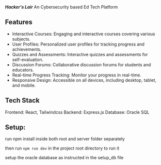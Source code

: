  ***Hacker's Lair*** An Cybersecurity based Ed Tech Platform

## Features
- Interactive Courses: Engaging and interactive courses covering various subjects.
- User Profiles: Personalized user profiles for tracking progress and achievements.
- Quizzes and Assessments: Interactive quizzes and assessments for self-evaluation.
- Discussion Forums: Collaborative discussion forums for students and educators.
- Real-time Progress Tracking: Monitor your progress in real-time.
- Responsive Design: Accessible on all devices, including desktop, tablet, and mobile.


## Tech Stack
Frontend: React, Tailwindcss 
Backend: Express.js
Database: Oracle SQL 

## Setup:

run npm install inside both root and server folder separately

then run `npm run dev` in the project root directory to run it

setup the oracle database as instructed in the setup_db file